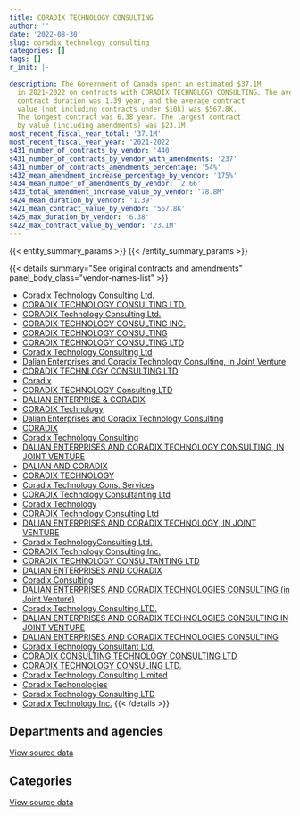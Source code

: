 ```yaml
---
title: CORADIX TECHNOLOGY CONSULTING
author: ''
date: '2022-08-30'
slug: coradix_technology_consulting
categories: []
tags: []
r_init: |-
  
description: The Government of Canada spent an estimated $37.1M
  in 2021-2022 on contracts with CORADIX TECHNOLOGY CONSULTING. The average
  contract duration was 1.39 year, and the average contract
  value (not including contracts under $10k) was $567.8K.
  The longest contract was 6.38 year. The largest contract
  by value (including amendments) was $23.1M.
most_recent_fiscal_year_total: '37.1M'
most_recent_fiscal_year_year: '2021-2022'
s431_number_of_contracts_by_vendor: '440'
s431_number_of_contracts_by_vendor_with_amendments: '237'
s431_number_of_contracts_amendments_percentage: '54%'
s432_mean_amendment_increase_percentage_by_vendor: '175%'
s434_mean_number_of_amendments_by_vendor: '2.66'
s433_total_amendment_increase_value_by_vendor: '78.8M'
s424_mean_duration_by_vendor: '1.39'
s421_mean_contract_value_by_vendor: '567.8K'
s425_max_duration_by_vendor: '6.38'
s422_max_contract_value_by_vendor: '23.1M'
---
```


<script src="/rmarkdown-libs/htmlwidgets/htmlwidgets.js"></script>
<link href="/rmarkdown-libs/datatables-css/datatables-crosstalk.css" rel="stylesheet" />
<script src="/rmarkdown-libs/datatables-binding/datatables.js"></script>
<script src="/rmarkdown-libs/jquery/jquery-3.6.0.min.js"></script>
<link href="/rmarkdown-libs/dt-core-bootstrap/css/dataTables.bootstrap.min.css" rel="stylesheet" />
<link href="/rmarkdown-libs/dt-core-bootstrap/css/dataTables.bootstrap.extra.css" rel="stylesheet" />
<script src="/rmarkdown-libs/dt-core-bootstrap/js/jquery.dataTables.min.js"></script>
<script src="/rmarkdown-libs/dt-core-bootstrap/js/dataTables.bootstrap.min.js"></script>
<link href="/rmarkdown-libs/crosstalk/css/crosstalk.min.css" rel="stylesheet" />
<script src="/rmarkdown-libs/crosstalk/js/crosstalk.min.js"></script>
<script src="/rmarkdown-libs/htmlwidgets/htmlwidgets.js"></script>
<link href="/rmarkdown-libs/datatables-css/datatables-crosstalk.css" rel="stylesheet" />
<script src="/rmarkdown-libs/datatables-binding/datatables.js"></script>
<script src="/rmarkdown-libs/jquery/jquery-3.6.0.min.js"></script>
<link href="/rmarkdown-libs/dt-core-bootstrap/css/dataTables.bootstrap.min.css" rel="stylesheet" />
<link href="/rmarkdown-libs/dt-core-bootstrap/css/dataTables.bootstrap.extra.css" rel="stylesheet" />
<script src="/rmarkdown-libs/dt-core-bootstrap/js/jquery.dataTables.min.js"></script>
<script src="/rmarkdown-libs/dt-core-bootstrap/js/dataTables.bootstrap.min.js"></script>
<link href="/rmarkdown-libs/crosstalk/css/crosstalk.min.css" rel="stylesheet" />
<script src="/rmarkdown-libs/crosstalk/js/crosstalk.min.js"></script>

{{< entity_summary_params >}}
{{< /entity_summary_params >}}

{{< details summary="See original contracts and amendments" panel_body_class="vendor-names-list" >}}
- [Coradix Technology Consulting Ltd.](https://search.open.canada.ca/en/ct/?sort=contract_value_f%20desc&page=1&search_text=%22Coradix%20Technology%20Consulting%20Ltd.%22)
- [CORADIX TECHNOLOGY CONSULTING LTD.](https://search.open.canada.ca/en/ct/?sort=contract_value_f%20desc&page=1&search_text=%22CORADIX%20TECHNOLOGY%20CONSULTING%20LTD.%22)
- [CORADIX Technology Consulting Ltd.](https://search.open.canada.ca/en/ct/?sort=contract_value_f%20desc&page=1&search_text=%22CORADIX%20Technology%20Consulting%20Ltd.%22)
- [CORADIX TECHNOLOGY CONSULTING INC.](https://search.open.canada.ca/en/ct/?sort=contract_value_f%20desc&page=1&search_text=%22CORADIX%20TECHNOLOGY%20CONSULTING%20INC.%22)
- [CORADIX TECHNOLOGY CONSULTING](https://search.open.canada.ca/en/ct/?sort=contract_value_f%20desc&page=1&search_text=%22CORADIX%20TECHNOLOGY%20CONSULTING%22)
- [CORADIX TECHNOLOGY CONSULTING LTD](https://search.open.canada.ca/en/ct/?sort=contract_value_f%20desc&page=1&search_text=%22CORADIX%20TECHNOLOGY%20CONSULTING%20LTD%22)
- [Coradix Technology Consulting Ltd](https://search.open.canada.ca/en/ct/?sort=contract_value_f%20desc&page=1&search_text=%22Coradix%20Technology%20Consulting%20Ltd%22)
- [Dalian Enterprises and Coradix Technology Consulting, in Joint Venture](https://search.open.canada.ca/en/ct/?sort=contract_value_f%20desc&page=1&search_text=%22Dalian%20Enterprises%20and%20Coradix%20Technology%20Consulting%2c%20in%20Joint%20Venture%22)
- [CORADIX TECHNLOGY CONSULTING LTD](https://search.open.canada.ca/en/ct/?sort=contract_value_f%20desc&page=1&search_text=%22CORADIX%20TECHNLOGY%20CONSULTING%20LTD%22)
- [Coradix](https://search.open.canada.ca/en/ct/?sort=contract_value_f%20desc&page=1&search_text=%22Coradix%22)
- [CORADIX TECHNOLOGY Consulting LTD](https://search.open.canada.ca/en/ct/?sort=contract_value_f%20desc&page=1&search_text=%22CORADIX%20TECHNOLOGY%20%20Consulting%20LTD%22)
- [DALIAN ENTERPRISE & CORADIX](https://search.open.canada.ca/en/ct/?sort=contract_value_f%20desc&page=1&search_text=%22DALIAN%20ENTERPRISE%20%26%20CORADIX%22)
- [CORADIX Technology](https://search.open.canada.ca/en/ct/?sort=contract_value_f%20desc&page=1&search_text=%22CORADIX%20Technology%22)
- [Dalian Enterprises and Coradix Technology Consulting](https://search.open.canada.ca/en/ct/?sort=contract_value_f%20desc&page=1&search_text=%22Dalian%20Enterprises%20and%20Coradix%20Technology%20Consulting%22)
- [CORADIX](https://search.open.canada.ca/en/ct/?sort=contract_value_f%20desc&page=1&search_text=%22CORADIX%22)
- [Coradix Technology Consulting](https://search.open.canada.ca/en/ct/?sort=contract_value_f%20desc&page=1&search_text=%22Coradix%20Technology%20Consulting%22)
- [DALIAN ENTERPRISES AND CORADIX TECHNOLOGY CONSULTING, IN JOINT VENTURE](https://search.open.canada.ca/en/ct/?sort=contract_value_f%20desc&page=1&search_text=%22DALIAN%20ENTERPRISES%20AND%20CORADIX%20TECHNOLOGY%20CONSULTING%2c%20IN%20JOINT%20VENTURE%22)
- [DALIAN AND CORADIX](https://search.open.canada.ca/en/ct/?sort=contract_value_f%20desc&page=1&search_text=%22DALIAN%20AND%20CORADIX%22)
- [CORADIX TECHNOLOGY](https://search.open.canada.ca/en/ct/?sort=contract_value_f%20desc&page=1&search_text=%22CORADIX%20TECHNOLOGY%22)
- [Coradix Technology Cons. Services](https://search.open.canada.ca/en/ct/?sort=contract_value_f%20desc&page=1&search_text=%22Coradix%20Technology%20Cons.%20Services%22)
- [CORADIX Technology Consultanting Ltd](https://search.open.canada.ca/en/ct/?sort=contract_value_f%20desc&page=1&search_text=%22CORADIX%20Technology%20Consultanting%20Ltd%22)
- [Coradix Technology](https://search.open.canada.ca/en/ct/?sort=contract_value_f%20desc&page=1&search_text=%22Coradix%20Technology%22)
- [CORADIX Technology Consulting Ltd](https://search.open.canada.ca/en/ct/?sort=contract_value_f%20desc&page=1&search_text=%22CORADIX%20Technology%20Consulting%20Ltd%22)
- [DALIAN ENTERPRISES AND CORADIX TECHNOLOGY, IN JOINT VENTURE](https://search.open.canada.ca/en/ct/?sort=contract_value_f%20desc&page=1&search_text=%22DALIAN%20ENTERPRISES%20AND%20CORADIX%20TECHNOLOGY%2c%20IN%20JOINT%20VENTURE%22)
- [Coradix TechnologyConsulting Ltd.](https://search.open.canada.ca/en/ct/?sort=contract_value_f%20desc&page=1&search_text=%22Coradix%20TechnologyConsulting%20Ltd.%22)
- [CORADIX Technology Consulting Inc.](https://search.open.canada.ca/en/ct/?sort=contract_value_f%20desc&page=1&search_text=%22CORADIX%20Technology%20Consulting%20Inc.%22)
- [CORADIX TECHNOLOGY CONSULTANTING LTD](https://search.open.canada.ca/en/ct/?sort=contract_value_f%20desc&page=1&search_text=%22CORADIX%20TECHNOLOGY%20CONSULTANTING%20LTD%22)
- [DALIAN ENTERPRISES AND CORADIX](https://search.open.canada.ca/en/ct/?sort=contract_value_f%20desc&page=1&search_text=%22DALIAN%20ENTERPRISES%20AND%20CORADIX%22)
- [Coradix Consulting](https://search.open.canada.ca/en/ct/?sort=contract_value_f%20desc&page=1&search_text=%22Coradix%20Consulting%22)
- [DALIAN ENTERPRISES AND CORADIX TECHNOLOGIES CONSULTING (in Joint Venture)](https://search.open.canada.ca/en/ct/?sort=contract_value_f%20desc&page=1&search_text=%22DALIAN%20ENTERPRISES%20AND%20CORADIX%20TECHNOLOGIES%20CONSULTING%20%28in%20Joint%20Venture%29%22)
- [Coradix Technology Consulting LTD.](https://search.open.canada.ca/en/ct/?sort=contract_value_f%20desc&page=1&search_text=%22Coradix%20Technology%20Consulting%20LTD.%22)
- [DALIAN ENTERPRISES AND CORADIX TECHNOLOGIES CONSULTING IN JOINT VENTURE](https://search.open.canada.ca/en/ct/?sort=contract_value_f%20desc&page=1&search_text=%22DALIAN%20ENTERPRISES%20AND%20CORADIX%20TECHNOLOGIES%20CONSULTING%20IN%20JOINT%20VENTURE%22)
- [DALIAN ENTERPRISES AND CORADIX TECHNOLOGIES CONSULTING](https://search.open.canada.ca/en/ct/?sort=contract_value_f%20desc&page=1&search_text=%22DALIAN%20ENTERPRISES%20AND%20CORADIX%20TECHNOLOGIES%20CONSULTING%22)
- [Coradix Technology Consultant Ltd.](https://search.open.canada.ca/en/ct/?sort=contract_value_f%20desc&page=1&search_text=%22Coradix%20Technology%20Consultant%20Ltd.%22)
- [CORADIX CONSULTING TECHNOLOGY CONSULTING LTD](https://search.open.canada.ca/en/ct/?sort=contract_value_f%20desc&page=1&search_text=%22CORADIX%20CONSULTING%20TECHNOLOGY%20CONSULTING%20LTD%22)
- [CORADIX TECHNOLOGY CONSULING LTD.](https://search.open.canada.ca/en/ct/?sort=contract_value_f%20desc&page=1&search_text=%22CORADIX%20TECHNOLOGY%20CONSULING%20LTD.%22)
- [Coradix Technology Consulting Limited](https://search.open.canada.ca/en/ct/?sort=contract_value_f%20desc&page=1&search_text=%22Coradix%20Technology%20Consulting%20Limited%22)
- [Coradix Techonologies](https://search.open.canada.ca/en/ct/?sort=contract_value_f%20desc&page=1&search_text=%22Coradix%20Techonologies%22)
- [Coradix Technology Consulting LTD](https://search.open.canada.ca/en/ct/?sort=contract_value_f%20desc&page=1&search_text=%22Coradix%20Technology%20Consulting%20LTD%22)
- [Coradix Technology Inc.](https://search.open.canada.ca/en/ct/?sort=contract_value_f%20desc&page=1&search_text=%22Coradix%20Technology%20Inc.%22)
{{< /details >}}

## Departments and agencies

<div id="htmlwidget-1" style="width:100%;height:auto;" class="datatables html-widget"></div>
<script type="application/json" data-for="htmlwidget-1">{"x":{"style":"bootstrap","filter":"none","vertical":false,"data":[["<a href=\"/departments/aafc-aac/\">Agriculture and Agri-Food Canada<\/a>","<a href=\"/departments/aandc-aadnc/\">Crown-Indigenous Relations and Northern Affairs Canada<\/a>","<a href=\"/departments/cbsa-asfc/\">Canada Border Services Agency<\/a>","<a href=\"/departments/cic/\">Immigration, Refugees and Citizenship Canada<\/a>","<a href=\"/departments/dfatd-maecd/\">Global Affairs Canada<\/a>","<a href=\"/departments/dnd-mdn/\">National Defence<\/a>","<a href=\"/departments/ec/\">Environment and Climate Change Canada<\/a>","<a href=\"/departments/elections/\">Elections Canada<\/a>","<a href=\"/departments/esdc-edsc/\">Employment and Social Development Canada<\/a>","<a href=\"/departments/fcac-acfc/\">Financial Consumer Agency of Canada<\/a>","<a href=\"/departments/fintrac-canafe/\">Financial Transactions and Reports Analysis Centre of Canada<\/a>","<a href=\"/departments/hc-sc/\">Health Canada<\/a>","<a href=\"/departments/ic/\">Innovation, Science and Economic Development Canada<\/a>","<a href=\"/departments/infc/\">Infrastructure Canada<\/a>","<a href=\"/departments/irb-cisr/\">Immigration and Refugee Board of Canada<\/a>","<a href=\"/departments/isc-sac/\">Indigenous Services Canada<\/a>","<a href=\"/departments/jus/\">Department of Justice Canada<\/a>","<a href=\"/departments/lac-bac/\">Library and Archives Canada<\/a>","<a href=\"/departments/nrcan-rncan/\">Natural Resources Canada<\/a>","<a href=\"/departments/nserc-crsng/\">Natural Sciences and Engineering Research Council of Canada<\/a>","<a href=\"/departments/oic-ci/\">Office of the Information Commissioner of Canada<\/a>","<a href=\"/departments/pco-bcp/\">Privy Council Office<\/a>","<a href=\"/departments/pwgsc-tpsgc/\">Public Services and Procurement Canada<\/a>","<a href=\"/departments/rcmp-grc/\">Royal Canadian Mounted Police<\/a>","<a href=\"/departments/ssc-spc/\">Shared Services Canada<\/a>","<a href=\"/departments/tbs-sct/\">Treasury Board of Canada Secretariat<\/a>","<a href=\"/departments/tc/\">Transport Canada<\/a>"],[712263.05,747283.57,230960.73,3147793.88,2499642.21,9420806.96,null,1515528.45,675131.96,292763.07,62150,1192498.18,2377008.92,2371739.94,null,298464.2,9172.39,null,22600,null,14103.21,null,null,2283945.51,1060586.38,10311.25,99750.96],[null,729733.93,231593.5,3280977.89,2831369.71,10703430.6,15146.47,2389032.18,701855.64,90470.63,null,1195765.3,1931064.33,2365705.81,103818.75,211893.97,43598.61,null,3688690.29,21495.7,43376.27,23255.4,null,2113271.45,510815.82,null,114538.68],[null,191555.12,230960.73,3829781.71,5695418.65,8974691.17,1022067.49,4104451.05,1313678.69,null,317982,1232048.18,1917715.95,2359242.14,null,39321.45,null,37509.2,311309.71,17253.13,43257.76,42191.94,27552.54,1445318.18,209188.54,null,581045.15],[null,null,863596.11,3983776.66,9607711.48,8418819.1,993074,3293652.78,1781873.34,null,null,1192498.18,2136368.91,2359242.14,null,39233.6,null,68266.74,null,null,28771.34,null,62078.26,1677447.83,299550.9,null,335475.66]],"container":"<table class=\"table table-striped table-hover row-border order-column display\">\n  <thead>\n    <tr>\n      <th>Department<\/th>\n      <th>2018-2019<\/th>\n      <th>2019-2020<\/th>\n      <th>2020-2021<\/th>\n      <th>2021-2022<\/th>\n    <\/tr>\n  <\/thead>\n<\/table>","options":{"order":[[4,"desc"]],"pageLength":10,"autoWidth":true,"columnDefs":[{"targets":1,"render":"function(data, type, row, meta) {\n    return type !== 'display' ? data : DTWidget.formatCurrency(data, \"$\", 2, 3, \",\", \".\", true, null);\n  }"},{"targets":2,"render":"function(data, type, row, meta) {\n    return type !== 'display' ? data : DTWidget.formatCurrency(data, \"$\", 2, 3, \",\", \".\", true, null);\n  }"},{"targets":3,"render":"function(data, type, row, meta) {\n    return type !== 'display' ? data : DTWidget.formatCurrency(data, \"$\", 2, 3, \",\", \".\", true, null);\n  }"},{"targets":4,"render":"function(data, type, row, meta) {\n    return type !== 'display' ? data : DTWidget.formatCurrency(data, \"$\", 2, 3, \",\", \".\", true, null);\n  }"},{"width":"16%","targets":[1,2,3,4]},{"className":"dt-right","targets":[1,2,3,4]}],"orderClasses":false}},"evals":["options.columnDefs.0.render","options.columnDefs.1.render","options.columnDefs.2.render","options.columnDefs.3.render"],"jsHooks":[]}</script>
<p class="text-right">
<a href="https://github.com/GoC-Spending/contracts-data/tree/main/data/out/vendors/coradix_technology_consulting/summary_by_fiscal_year_by_department.csv" class="source-data-link btn btn-link">View source data</a>
</p>

## Categories

<div id="htmlwidget-2" style="width:100%;height:auto;" class="datatables html-widget"></div>
<script type="application/json" data-for="htmlwidget-2">{"x":{"style":"bootstrap","filter":"none","vertical":false,"data":[["<a href=\"/categories/other/\">(Other)<\/a>","<a href=\"/categories/defence/\">Defence<\/a>","<a href=\"/categories/professional_services/\">Professional services<\/a>","<a href=\"/categories/information_technology/\">Information technology<\/a>","<a href=\"/categories/security_and_protection/\">Security and protection<\/a>"],[null,3563144,6997864.04,18470998.98,12497.8],[null,5717635.2,5240791.18,22382474.56,null],[null,3748929.8,5874153.84,24320456.85,null],[507037.81,2775351.51,6057607.42,27801440.31,null]],"container":"<table class=\"table table-striped table-hover row-border order-column display\">\n  <thead>\n    <tr>\n      <th>Category<\/th>\n      <th>2018-2019<\/th>\n      <th>2019-2020<\/th>\n      <th>2020-2021<\/th>\n      <th>2021-2022<\/th>\n    <\/tr>\n  <\/thead>\n<\/table>","options":{"order":[[4,"desc"]],"dom":"t","pageLength":30,"autoWidth":true,"columnDefs":[{"targets":1,"render":"function(data, type, row, meta) {\n    return type !== 'display' ? data : DTWidget.formatCurrency(data, \"$\", 2, 3, \",\", \".\", true, null);\n  }"},{"targets":2,"render":"function(data, type, row, meta) {\n    return type !== 'display' ? data : DTWidget.formatCurrency(data, \"$\", 2, 3, \",\", \".\", true, null);\n  }"},{"targets":3,"render":"function(data, type, row, meta) {\n    return type !== 'display' ? data : DTWidget.formatCurrency(data, \"$\", 2, 3, \",\", \".\", true, null);\n  }"},{"targets":4,"render":"function(data, type, row, meta) {\n    return type !== 'display' ? data : DTWidget.formatCurrency(data, \"$\", 2, 3, \",\", \".\", true, null);\n  }"},{"width":"16%","targets":[1,2,3,4]},{"className":"dt-right","targets":[1,2,3,4]}],"orderClasses":false,"lengthMenu":[10,25,30,50,100]}},"evals":["options.columnDefs.0.render","options.columnDefs.1.render","options.columnDefs.2.render","options.columnDefs.3.render"],"jsHooks":[]}</script>
<p class="text-right">
<a href="https://github.com/GoC-Spending/contracts-data/tree/main/data/out/vendors/coradix_technology_consulting/summary_by_fiscal_year_by_category.csv" class="source-data-link btn btn-link">View source data</a>
</p>
